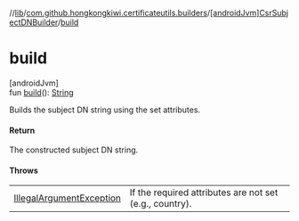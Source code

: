 //[lib](../../../index.md)/[com.github.hongkongkiwi.certificateutils.builders](../index.md)/[[androidJvm]CsrSubjectDNBuilder](index.md)/[build](build.md)

# build

[androidJvm]\
fun [build](build.md)(): [String](https://kotlinlang.org/api/latest/jvm/stdlib/kotlin/-string/index.html)

Builds the subject DN string using the set attributes.

#### Return

The constructed subject DN string.

#### Throws

| | |
|---|---|
| [IllegalArgumentException](https://kotlinlang.org/api/latest/jvm/stdlib/kotlin/-illegal-argument-exception/index.html) | If the required attributes are not set (e.g., country). |

